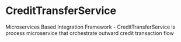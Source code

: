 # CreditTransferService
Microservices Based Integration Framework - CreditTransferService is process microservice that orchestrate outward credit transaction flow 
